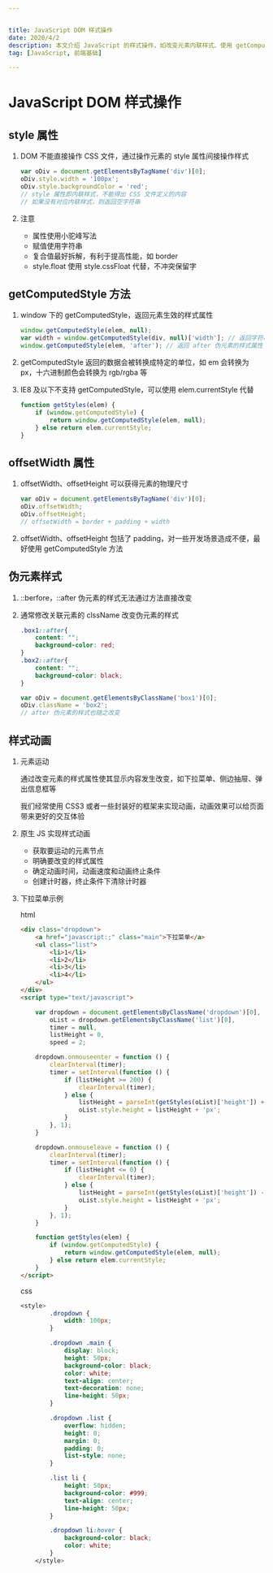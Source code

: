 ```yaml
---


title: JavaScript DOM 样式操作
date: 2020/4/2
description: 本文介绍 JavaScript 的样式操作，如改变元素内联样式、使用 getComputedStyle 获取生效样式、改变伪元素样式、以及计时器实现动画
tag: [JavaScript, 前端基础]

---
```




# JavaScript DOM 样式操作

## style 属性

1. DOM 不能直接操作 CSS 文件，通过操作元素的 style 属性间接操作样式

   ```javascript
   var oDiv = document.getElementsByTagName('div')[0];
   oDiv.style.width = '100px';
   oDiv.style.backgroundColor = 'red';
   // style 属性即内联样式，不能得出 CSS 文件定义的内容
   // 如果没有对应内联样式，则返回空字符串
   ```

2. 注意
   - 属性使用小驼峰写法
   - 赋值使用字符串
   - 复合值最好拆解，有利于提高性能，如 border
   - style.float 使用 style.cssFloat 代替，不冲突保留字

## getComputedStyle 方法

1. window 下的 getComputedStyle，返回元素生效的样式属性

   ```javascript
   window.getComputedStyle(elem, null);
   var width = window.getComputedStyle(div, null)['width']; // 返回字符串
   window.getComputedStyle(elem, 'after'); // 返回 after 伪元素的样式属性
   ```

2. getComputedStyle 返回的数据会被转换成特定的单位，如 em 会转换为 px，十六进制颜色会转换为 rgb/rgba 等

3. IE8 及以下不支持 getComputedStyle，可以使用 elem.currentStyle 代替

   ```javascript
   function getStyles(elem) {
       if (window.getComputedStyle) {
           return window.getComputedStyle(elem, null);
       } else return elem.currentStyle;
   }
   ```

## offsetWidth 属性

1. offsetWidth、offsetHeight 可以获得元素的物理尺寸

   ```javascript
   var oDiv = document.getElementsByTagName('div')[0];
   oDiv.offsetWidth; 
   oDiv.offsetHeight; 
   // offsetWidth = border + padding + width
   ```

2. offsetWidth、offsetHeight 包括了 padding，对一些开发场景造成不便，最好使用  getComputedStyle 方法

## 伪元素样式

1. ::berfore，::after 伪元素的样式无法通过方法直接改变

2. 通常修改关联元素的 clssName 改变伪元素的样式

   ```css
   .box1::after{
       content: "";
       background-color: red;
   }
   .box2::after{
       content: "";
       background-color: black;
   }
   ```

   ```javascript
   var oDiv = document.getElementsByClassName('box1')[0];
   oDiv.className = 'box2';
   // after 伪元素的样式也随之改变
   ```

## 样式动画

1. 元素运动

   通过改变元素的样式属性使其显示内容发生改变，如下拉菜单、侧边抽屉、弹出信息框等

   我们经常使用 CSS3 或者一些封装好的框架来实现动画，动画效果可以给页面带来更好的交互体验

2. 原生 JS 实现样式动画
   - 获取要运动的元素节点
   - 明确要改变的样式属性
   - 确定动画时间，动画速度和动画终止条件
   - 创建计时器，终止条件下清除计时器

3. 下拉菜单示例

   html
   
   ```html
   <div class="dropdown">
       <a href="javascript:;" class="main">下拉菜单</a>
       <ul class="list">
           <li>1</li>
           <li>2</li>
           <li>3</li>
           <li>4</li>
       </ul>
   </div>
   <script type="text/javascript">
   
       var dropdown = document.getElementsByClassName('dropdown')[0],
           oList = dropdown.getElementsByClassName('list')[0],
           timer = null,
           listHeight = 0,
           speed = 2;
   
       dropdown.onmouseenter = function () {
           clearInterval(timer);
           timer = setInterval(function () {
               if (listHeight >= 200) {
                   clearInterval(timer);
               } else {
                   listHeight = parseInt(getStyles(oList)['height']) + speed;
                   oList.style.height = listHeight + 'px';
               }
           }, 1);
       }
   
       dropdown.onmouseleave = function () {
           clearInterval(timer);
           timer = setInterval(function () {
               if (listHeight <= 0) {
                   clearInterval(timer);
               } else {
                   listHeight = parseInt(getStyles(oList)['height']) - speed;
                   oList.style.height = listHeight + 'px';
               }
           }, 1);
       }
   
       function getStyles(elem) { 
           if (window.getComputedStyle) {
               return window.getComputedStyle(elem, null);
           } else return elem.currentStyle;
       }
   </script>
   ```
   
   css
   
   ```css
   <style>
           .dropdown {
               width: 100px;
           }
   
           .dropdown .main {
               display: block;
               height: 50px;
               background-color: black;
               color: white;
               text-align: center;
               text-decoration: none;
               line-height: 50px;
           }
   
           .dropdown .list {
               overflow: hidden;
               height: 0;
               margin: 0;
               padding: 0;
               list-style: none;
           }
   
           .list li {
               height: 50px;
               background-color: #999;
               text-align: center;
               line-height: 50px;
           }
   
           .dropdown li:hover {
               background-color: black;
               color: white;
           }
       </style>
   ```
   
   
   
   

